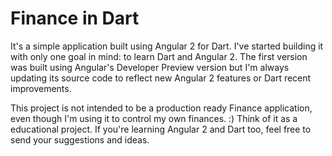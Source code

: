 # Finance in Dart
It's a simple application built using Angular 2 for Dart. I've started building it with only one goal in mind: to learn Dart and Angular 2.
The first version was built using Angular's Developer Preview version but I'm always updating its source code to reflect new Angular 2 features
or Dart recent improvements.

This project is not intended to be a production ready Finance application, even though I'm using it to control my own finances. :) Think of it as a educational project.
If you're learning Angular 2 and Dart too, feel free to send your suggestions and ideas.
